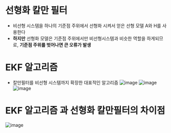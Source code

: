 # 선형화 칼만 필터
- 비선형 시스템을 하나의 기준점 주위에서 선형화 시켜서 얻은 선형 모델 A와 H를 사용한다
- __하지만__ 선형화 모델은 기준점 주위에서만 비선형시스템과 비슷한 역할을 하게되므로, __기준점 주위를 벗어나면 큰 오류가 발생__

# EKF 알고리즘
- 칼만필터를 비선형 시스템까지 확장한 대표적인 알고리즘
![image](https://user-images.githubusercontent.com/107944370/229967119-23c71ab9-ab3a-46a7-8320-984c440622aa.png)
![image](https://user-images.githubusercontent.com/107944370/229967358-77e8dccb-bd71-4340-be06-1486cc8b5915.png)
![image](https://user-images.githubusercontent.com/107944370/229970407-58f934fc-ec1e-454a-9115-02d781dc46f5.png)
# EKF 알고리즘 과 선형화 칼만필터의 차이점
![image](https://user-images.githubusercontent.com/107944370/229974220-10d28e1c-56a9-4998-b0c5-a72fcba932da.png)
